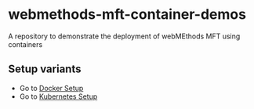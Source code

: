webmethods-mft-container-demos
===================================================================

A repository to demonstrate the deployment of webMEthods MFT using containers

Setup variants
-------------------------------------------------------------------

- Go to [Docker Setup](./setup/docker/README.md)
- Go to [Kubernetes Setup](./setup/kubernetes/README.md)
